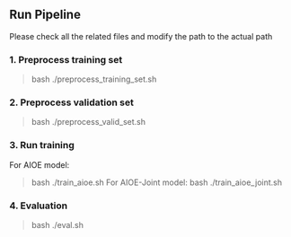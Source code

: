 ## Run Pipeline
Please check all the related files and modify the path to the actual path
### 1. Preprocess training set
> bash ./preprocess_training_set.sh

### 2. Preprocess validation set
> bash ./preprocess_valid_set.sh

### 3. Run training
For AIOE model:
> bash ./train_aioe.sh
For AIOE-Joint model:
> bash ./train_aioe_joint.sh

### 4. Evaluation
> bash ./eval.sh